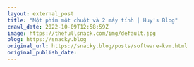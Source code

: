 ```yaml
---
layout: external_post
title: "Một phím một chuột và 2 máy tính | Huy's Blog"
crawl_date: 2022-10-09T12:58:59Z
image: https://thefullsnack.com/img/default.jpg
blog: https://snacky.blog
original_url: https://snacky.blog/posts/software-kvm.html
original_publish_date: 
---
```


